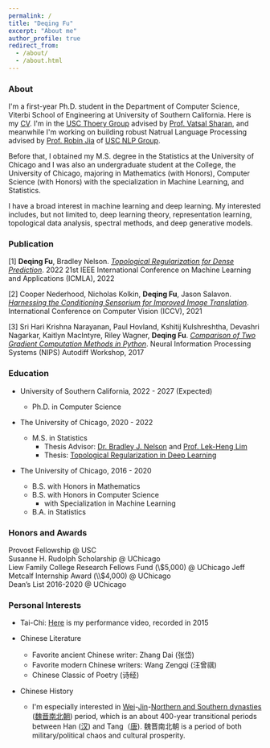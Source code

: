 ```yaml
---
permalink: /
title: "Deqing Fu"
excerpt: "About me"
author_profile: true
redirect_from: 
  - /about/
  - /about.html
---
```


### About
I'm a first-year Ph.D. student in the Department of Computer Science, Viterbi School of Engineering at University of Southern California. Here is my [CV](/_docs/cv_2022.pdf). I'm in the [USC Thoery Group](https://viterbi-web.usc.edu/~cstheory/) advised by [Prof. Vatsal Sharan](https://vatsalsharan.github.io), and meanwhile I'm working on building robust Natrual Language Processing advised by [Prof. Robin Jia](https://robinjia.github.io) of [USC NLP Group](https://cl.usc.edu). 

Before that, I obtained my M.S. degree in the Statistics at the University of Chicago and I was also an undergraduate student at the College, the University of Chicago, majoring in Mathematics (with Honors), Computer Science (with Honors) with the specialization in Machine Learning, and Statistics. 

I have a broad interest in machine learning and deep learning. My interested includes, but not limited to, deep learning theory, representation learning, topological data analysis, spectral methods, and deep generative models.

### Publication
\[1\]	**Deqing Fu**, Bradley Nelson. *[Topological Regularization for Dense Prediction](https://arxiv.org/pdf/2111.10984.pdf)*. 2022 21st IEEE International Conference on Machine Learning and Applications (ICMLA), 2022

\[2\]	Cooper Nederhood, Nicholas Kolkin, **Deqing Fu**, Jason Salavon. *[Harnessing the Conditioning Sensorium for Improved Image Translation](https://openaccess.thecvf.com/content/ICCV2021/papers/Nederhood_Harnessing_the_Conditioning_Sensorium_for_Improved_Image_Translation_ICCV_2021_paper.pdf)*. International Conference on Computer Vision (ICCV), 2021

\[3\]	Sri Hari Krishna Narayanan, Paul Hovland, Kshitij Kulshreshtha, Devashri Nagarkar, Kaitlyn MacIntyre, Riley Wagner, **Deqing Fu**. *[Comparison of Two Gradient Computation Methods in Python](https://openreview.net/pdf?id=r1K7G7GRW)*. Neural Information Processing Systems (NIPS) Autodiff Workshop, 2017

### Education
* University of Southern California, 2022 - 2027 (Expected)
  * Ph.D. in Computer Science
  
* The University of Chicago, 2020 - 2022 
  * M.S. in Statistics
    * Thesis Advisor: [Dr. Bradley J. Nelson](https://bnels.github.io) and [Prof. Lek-Heng Lim](https://www.stat.uchicago.edu/~lekheng/)
    * Thesis: [Topological Regularization in Deep Learning](/_docs/ms_thesis.pdf)

* The University of Chicago, 2016 - 2020
  * B.S. with Honors in Mathematics
  * B.S. with Honors in Computer Science  
    * with Specialization in Machine Learning
  * B.A. in Statistics



### Honors and Awards
Provost Fellowship @ USC  
Susanne H. Rudolph Scholarship @ UChicago  
Liew Family College Research Fellows Fund (\\$5,000) @ UChicago  
Jeff Metcalf Internship Award (\\$4,000) @ UChicago  
Dean’s List 2016-2020 @ UChicago

### Personal Interests
* Tai-Chi: [Here](https://youtu.be/ZTMmCwvYuWQ) is my performance video, recorded in 2015

* Chinese Literature
  * Favorite ancient Chinese writer: Zhang Dai (张岱)
  * Favorite modern Chinese writers: Wang Zengqi (汪曾祺)
  * Chinese Classic of Poetry (诗经)

* Chinese History
  * I'm especially interested in [Wei](https://en.wikipedia.org/wiki/Cao_Wei)-[Jin](https://en.wikipedia.org/wiki/Jin_dynasty_(266–420))-[Northern and Southern dynasties](https://en.wikipedia.org/wiki/Northern_and_Southern_dynasties)  ([魏晋南北朝](https://zh.wikipedia.org/wiki/魏晋南北朝)) period, which is an about 400-year transitional periods between Han ([汉](https://zh.wikipedia.org/wiki/汉朝)) and Tang（[唐](https://zh.wikipedia.org/wiki/唐朝)). 魏晋南北朝 is a period of both military/political chaos and cultural prosperity. 
